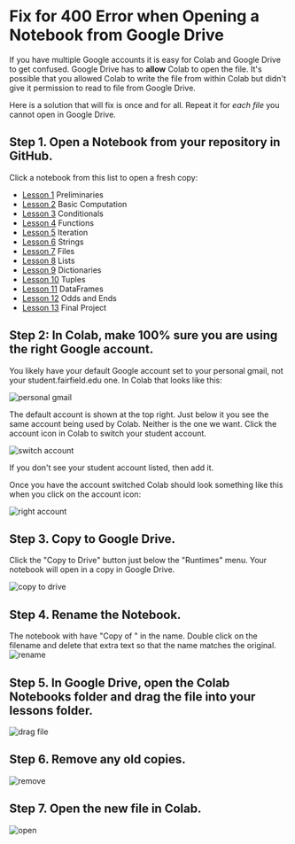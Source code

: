 # Fix for 400 Error when Opening a Notebook from Google Drive

If you have multiple Google accounts it is easy for Colab and Google Drive to get confused. Google Drive has to **allow** Colab to open the file. It's possible that you allowed Colab to write the file from within Colab but didn't give it permission to read to file from Google Drive.

Here is a solution that will fix is once and for all. Repeat it for _each file_ you cannot open in Google Drive.

## Step 1. Open a Notebook from your repository in GitHub.

Click a notebook from this list to open a fresh copy:
- [Lesson 1](https://colab.research.google.com/github/christopherhuntley/BUAN5405-lessons/blob/master/L01_Preliminaries.ipynb) Preliminaries 
- [Lesson 2](https://colab.research.google.com/github/christopherhuntley/BUAN5405-lessons/blob/master/L02_Basic_Computation.ipynb)  Basic Computation
- [Lesson 3](https://colab.research.google.com/github/christopherhuntley/BUAN5405-lessons/blob/master/L03_Conditionals.ipynb)  Conditionals
- [Lesson 4](https://colab.research.google.com/github/christopherhuntley/BUAN5405-lessons/blob/master/L04_Functions.ipynb)  Functions
- [Lesson 5](https://colab.research.google.com/github/christopherhuntley/BUAN5405-lessons/blob/master/L05_Iteration.ipynb)  Iteration
- [Lesson 6](https://colab.research.google.com/github/christopherhuntley/BUAN5405-lessons/blob/master/L06_Strings.ipynb)  Strings
- [Lesson 7](https://colab.research.google.com/github/christopherhuntley/BUAN5405-lessons/blob/master/L07_Files.ipynb)  Files
- [Lesson 8](https://colab.research.google.com/github/christopherhuntley/BUAN5405-lessons/blob/master/L08_Lists.ipynb)  Lists
- [Lesson 9](https://colab.research.google.com/github/christopherhuntley/BUAN5405-lessons/blob/master/L09_Dictionaries.ipynb)  Dictionaries
- [Lesson 10](https://colab.research.google.com/github/christopherhuntley/BUAN5405-lessons/blob/master/L10_Tuples.ipynb) Tuples
- [Lesson 11](https://colab.research.google.com/github/christopherhuntley/BUAN5405-lessons/blob/master/L11_DataFrames.ipynb) DataFrames 
- [Lesson 12](https://colab.research.google.com/github/christopherhuntley/BUAN5405-lessons/blob/master/L12_Odds_Ends.ipynb) Odds and Ends
- [Lesson 13](https://colab.research.google.com/github/christopherhuntley/BUAN5405-lessons/blob/master/L13_Final_Project.ipynb) Final Project

## Step 2: In Colab, make 100% sure you are using the right Google account. 
You likely have your default Google account set to your personal gmail, not your student.fairfield.edu one. In Colab that looks like this:

![personal gmail](img/trouble_1_bad_account.png)

The default account is shown at the top right. Just below it you see the same account being used by Colab. Neither is the one we want. Click the account icon in Colab to switch your student account. 

![switch account](img/trouble_2_switch_account.png)

If you don't see your student account listed, then add it.

Once you have the account switched Colab should look something like this when you click on the account icon:

![right account](img/trouble_3_right_account.png)

## Step 3. Copy to Google Drive. 
Click the "Copy to Drive" button just below the "Runtimes" menu. Your notebook will open in a copy in Google Drive. 

![copy to drive](img/trouble_4_copy_to_drive.png)

## Step 4. Rename the Notebook.
The notebook with have "Copy of " in the name. Double click on the filename and delete that extra text so that the name matches the original.
![rename](img/trouble_5_file_rename.png)

## Step 5. In Google Drive, open the Colab Notebooks folder and drag the file into your lessons folder. 
![drag file](img/trouble_6_drag_file.png)

## Step 6. Remove any old copies.
![remove](img/trouble_7_remove.png)

## Step 7. Open the new file in Colab. 
![open](img/trouble_8_open.png)


